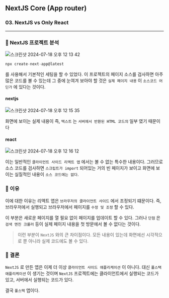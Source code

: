 ## NextJS Core (App router)

### 03. NextJS vs Only React

---

### 📌 NextJS 프로젝트 분석

![스크린샷 2024-07-18 오후 12 13 42](https://github.com/user-attachments/assets/55ba6159-b556-46cb-921c-1e00977e8db3)

```js
npx create-next-app@latest
```

를 사용해서 기본적인 세팅을 할 수 있었다.
이 프로젝트의 페이지 소스를 검사하면 아주 많은 코드를 볼 수 있는데 그 중에 눈여겨 보아야 할 것은 `실제 페이지 내용` 이 `소스코드 어딘가` 에 있다는 것이다.

#### nextjs

![스크린샷 2024-07-18 오후 12 15 35](https://github.com/user-attachments/assets/aafb2d3f-a67e-406a-92bb-dfb672299493)

화면에 보이는 실제 내용이 즉, `텍스트` 는 `서버에서 반환된 HTML 코드의` 일부 였기 때문이다

#### react

![스크린샷 2024-07-18 오후 12 16 12](https://github.com/user-attachments/assets/f1de7766-b63c-46a1-a625-68324c19e4d7)

이는 일반적인 `클라이언트 사이드 리액트 앱` 에서는 볼 수 없는 특수한 내용이다. 그러므로 소스 코드를 검사하면 `스크립트가 import` 되어있는 거의 빈 페이지가 보이고 화면에 보이는 실질적인 내용이 `소스 코드에는 없다`.

### 📌 이유

이에 대한 이유는 리액트 앱은 `브라우저의 클라이언트 사이드` 에서 조정되기 떄문이다. 즉, 브라우저에서 실행되고 브라우저에서 페이지를 `수정 및 조정` 할 수 있다.

이 부분은 새로운 페이지를 열 필요 없이 페이지를 업데이트 할 수 있다. 그러나 `단점` 은 `검색 엔진 크롤러` 등이 실제 페이지 내용을 첫 방문에서 볼 수 없다는 것이다.

> 이런 부분이 `NextJS` 와의 큰 차이점이다. 모든 내용이 있는데 화면에선 시각적으로 뿐 아니라 실제 코드에도 볼 수 있다.

### 📌 결론

`NextJS` 로 만든 앱은 이제 더 이상 `클라이언트 사이드 애플리케이션` 이 아니다. 대신 `풀스택 애플리케이션` 이 생기는 것이며 `NextJS` 프로젝트에는 클라이언트에서 실행되는 코드가 있고, 서버에서 실행되는 코드가 있다.

결국 `풀스택` 앱이다.
